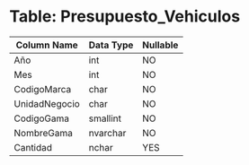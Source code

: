 # Table: Presupuesto_Vehiculos

| Column Name | Data Type | Nullable |
|-------------|-----------|----------|
| Año | int | NO |
| Mes | int | NO |
| CodigoMarca | char | NO |
| UnidadNegocio | char | NO |
| CodigoGama | smallint | NO |
| NombreGama | nvarchar | NO |
| Cantidad | nchar | YES |
